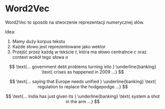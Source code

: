 # Word2Vec

Word2Vec to sposób na stworzenie reprezentacji numerycznej słów.

Idea:

1. Mamy duży korpus tekstu
2. Każde słowo jest reprezentowane jako wektor
3. Przejść przez każdą w tekście $t$, która ma słowo centralnce $c$ oraz context wokół tego słowa $o$

$$ \text{... government debt problems turning into } \underline{banking} \text{ crises as happened in 2009 ...} $$

$$ \text{... saying that Europe needs unified } \underline{banking} \text{ regulation to replace the hodgepodge ...} $$

$$ \text{... India has just given its } \underline{banking} \text{ system a shot in the arm ...} $$